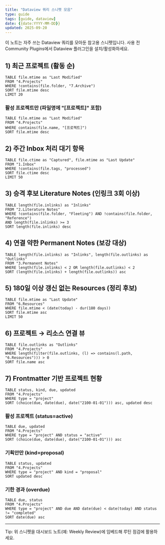```yaml
---
title: "Dataview 쿼리 스니펫 모음"
type: guide
tags: [guide, dataview]
date: {{date:YYYY-MM-DD}}
updated: 2025-09-20
---
```



이 노트는 자주 쓰는 Dataview 쿼리를 모아둔 참고용 스니펫입니다.
사용 전 Community Plugins에서 Dataview 플러그인을 설치/활성화하세요.

## 1) 최근 프로젝트 (활동 순)
```dataview
TABLE file.mtime as "Last Modified"
FROM "4.Projects"
WHERE !contains(file.folder, "7.Archive")
SORT file.mtime desc
LIMIT 20
```

### 활성 프로젝트만 (파일명에 "[프로젝트]" 포함)
```dataview
TABLE file.mtime as "Last Modified"
FROM "4.Projects"
WHERE contains(file.name, "[프로젝트]")
SORT file.mtime desc
```

## 2) 주간 Inbox 처리 대기 항목
```dataview
TABLE file.ctime as "Captured", file.mtime as "Last Update"
FROM "1.Inbox"
WHERE !contains(file.tags, "processed")
SORT file.ctime desc
LIMIT 50
```

## 3) 승격 후보 Literature Notes (인링크 3회 이상)
```dataview
TABLE length(file.inlinks) as "Inlinks"
FROM "2.Literature Notes"
WHERE !contains(file.folder, "Fleeting") AND !contains(file.folder, "Reference")
AND length(file.inlinks) >= 3
SORT length(file.inlinks) desc
```

## 4) 연결 약한 Permanent Notes (보강 대상)
```dataview
TABLE length(file.inlinks) as "Inlinks", length(file.outlinks) as "Outlinks"
FROM "3.Permanent Notes"
WHERE length(file.inlinks) < 2 OR length(file.outlinks) < 2
SORT (length(file.inlinks) + length(file.outlinks)) asc
```

## 5) 180일 이상 갱신 없는 Resources (정리 후보)
```dataview
TABLE file.mtime as "Last Update"
FROM "6.Resources"
WHERE file.mtime < (date(today) - dur(180 days))
SORT file.mtime asc
LIMIT 50
```

## 6) 프로젝트 → 리소스 연결 뷰
```dataview
TABLE file.outlinks as "Outlinks"
FROM "4.Projects"
WHERE length(filter(file.outlinks, (l) => contains(l.path, "6.Resources"))) > 0
SORT file.name asc
```

## 7) Frontmatter 기반 프로젝트 현황
```dataview
TABLE status, kind, due, updated
FROM "4.Projects"
WHERE type = "project"
SORT (choice(due, date(due), date("2100-01-01"))) asc, updated desc
```

### 활성 프로젝트 (status=active)
```dataview
TABLE due, updated
FROM "4.Projects"
WHERE type = "project" AND status = "active"
SORT (choice(due, date(due), date("2100-01-01"))) asc
```

### 기획안만 (kind=proposal)
```dataview
TABLE status, updated
FROM "4.Projects"
WHERE type = "project" AND kind = "proposal"
SORT updated desc
```

### 기한 경과 (overdue)
```dataview
TABLE due, status
FROM "4.Projects"
WHERE type = "project" AND due AND date(due) < date(today) AND status != "completed"
SORT date(due) asc
```

---

Tip: 위 스니펫을 대시보드 노트(예: Weekly Review)에 임베드해 루틴 점검에 활용하세요.
